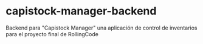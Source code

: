 # capistock-manager-backend
Backend para  "Capistock Manager" una aplicación de control de inventarios  para el proyecto final de RollingCode
